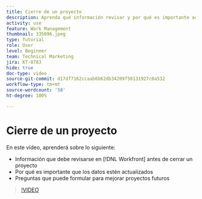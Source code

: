 ```yaml
---
title: Cierre de un proyecto
description: Aprenda qué información revisar y por qué es importante actualizar los datos en un proyecto antes de cerrarlo en  [!DNL  Workfront].
activity: use
feature: Work Management
thumbnail: 335096.jpeg
type: Tutorial
role: User
level: Beginner
team: Technical Marketing
jira: KT-8783
hide: true
doc-type: video
source-git-commit: d17df7162ccaab6b62db34209f50131927c0a532
workflow-type: tm+mt
source-wordcount: '58'
ht-degree: 100%

---
```


# Cierre de un proyecto

En este vídeo, aprenderá sobre lo siguiente:

* Información que debe revisarse en [!DNL Workfront] antes de cerrar un proyecto
* Por qué es importante que los datos estén actualizados
* Preguntas que puede formular para mejorar proyectos futuros

>[!VIDEO](https://video.tv.adobe.com/v/335096/?quality=12&learn=on&enablevpops)

<!---
This video is confusing. We have heard multiple complaints that it doesn't show how to actually change the project to Complete. "Change the project status to complete" covers the same material in more depth and clarity, so we've removed this tutorial from the TOC and redirected it's URL to point to "Change the project status to complete".
--->
